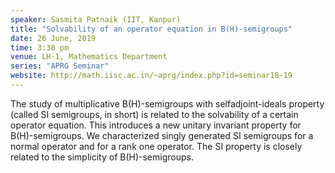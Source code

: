 ```yaml
---
speaker: Sasmita Patnaik (IIT, Kanpur)
title: "Solvability of an operator equation in B(H)-semigroups"
date: 26 June, 2019
time: 3:30 pm
venue: LH-1, Mathematics Department
series: "APRG Seminar"
website: http://math.iisc.ac.in/~aprg/index.php?id=seminar18-19
---
```


The study of multiplicative B(H)-semigroups with
selfadjoint-ideals property (called SI semigroups, in short) is related to
the solvability of a certain operator equation. This introduces a new
unitary invariant property for B(H)-semigroups.  We characterized singly
generated SI semigroups for a normal operator and for a rank one operator.
The SI property is closely related to the simplicity of B(H)-semigroups.
